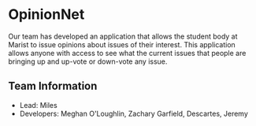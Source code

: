 # OpinionNet

Our team has developed an application that allows the student body at Marist to issue
opinions about issues of their interest. This application allows anyone with access to see what the
current issues that people are bringing up and up-vote or down-vote any issue.


## Team Information

- Lead: Miles
- Developers: Meghan O'Loughlin, Zachary Garfield, Descartes, Jeremy


